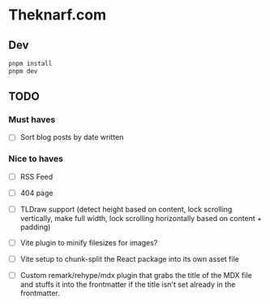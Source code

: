 # Theknarf.com

## Dev

```bash
pnpm install
pnpm dev
```

## TODO

### Must haves

- [ ] Sort blog posts by date written

### Nice to haves

- [ ] RSS Feed

- [ ] 404 page

- [ ] TLDraw support (detect height based on content, lock scrolling vertically, make full width, lock scrolling horizontally based on content + padding)

- [ ] Vite plugin to minify filesizes for images?

- [ ] Vite setup to chunk-split the React package into its own asset file

- [ ] Custom remark/rehype/mdx plugin that grabs the title of the MDX file and stuffs it into the frontmatter if the title isn't set already in the frontmatter.

